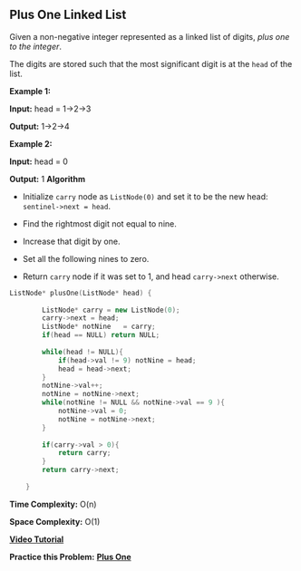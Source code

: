 ## Plus One Linked List
Given a non-negative integer represented as a linked list of digits,  _plus one to the integer_.
 
The digits are stored such that the most significant digit is at the  `head`  of the list.
 
**Example 1:**
 
**Input:** head = 1->2->3
 
**Output:** 1->2->4
 
 
**Example 2:** 
 
**Input:** head = 0
 
**Output:** 1
**Algorithm**

-   Initialize `carry` node as  `ListNode(0)`  and set it to be the new head:  `sentinel->next = head`.
    
-   Find the rightmost digit not equal to nine.
    
-   Increase that digit by one.
    
-   Set all the following nines to zero.
    
-   Return `carry` node if it was set to 1, and head  `carry->next`  otherwise. 
```c++
ListNode* plusOne(ListNode* head) {
        
        ListNode* carry = new ListNode(0);
        carry->next = head;
        ListNode* notNine   = carry;
        if(head == NULL) return NULL;
        
        while(head != NULL){
            if(head->val != 9) notNine = head;
            head = head->next;
        }
        notNine->val++;
        notNine = notNine->next;
        while(notNine != NULL && notNine->val == 9 ){
            notNine->val = 0;
            notNine = notNine->next;
        }
        
        if(carry->val > 0){
            return carry;
        }
        return carry->next;
        
    }
```
 
**Time Complexity:** O(n)
 
**Space Complexity:** O(1)

**[Video Tutorial](https://www.youtube.com/watch?v=utc8bwTDjLk)** 
 
**Practice this Problem:** [**Plus One**](https://leetcode.com/problems/plus-one-linked-list/)
